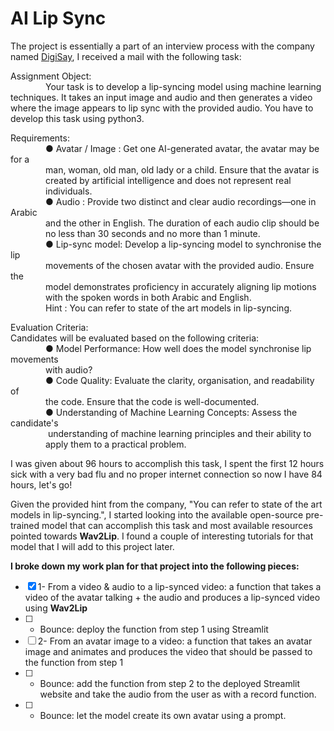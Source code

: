 # AI Lip Sync

The project is essentially a part of an interview process with the company named [DigiSay](https://digisay.breezy.hr/), I received a mail with the following task:

Assignment Object:<br>
          &emsp;&emsp;&emsp;&emsp;Your task is to develop a lip-syncing model using machine learning
          techniques. It takes an input image and audio and then generates a video
          where the image appears to lip sync with the provided audio. You have to
          develop this task using python3.

Requirements:<br>
        &emsp;&emsp;&emsp;&emsp;● Avatar / Image : Get one AI-generated avatar, the avatar may be for a<br>
        &emsp;&emsp;&emsp;&emsp;man, woman, old man, old lady or a child. Ensure that the avatar is<br>
        &emsp;&emsp;&emsp;&emsp;created by artificial intelligence and does not represent real<br>
        &emsp;&emsp;&emsp;&emsp;individuals.<br>
        &emsp;&emsp;&emsp;&emsp;● Audio : Provide two distinct and clear audio recordings—one in Arabic<br>
        &emsp;&emsp;&emsp;&emsp;and the other in English. The duration of each audio clip should be<br>
        &emsp;&emsp;&emsp;&emsp;no less than 30 seconds and no more than 1 minute.<br>
        &emsp;&emsp;&emsp;&emsp;● Lip-sync model: Develop a lip-syncing model to synchronise the lip<br>
        &emsp;&emsp;&emsp;&emsp;movements of the chosen avatar with the provided audio. Ensure the<br>
        &emsp;&emsp;&emsp;&emsp;model demonstrates proficiency in accurately aligning lip motions<br>
        &emsp;&emsp;&emsp;&emsp;with the spoken words in both Arabic and English.<br>
        &emsp;&emsp;&emsp;&emsp;Hint : You can refer to state of the art models in lip-syncing.<br>
        
Evaluation Criteria:<br>
Candidates will be evaluated based on the following criteria:<br>
        &emsp;&emsp;&emsp;&emsp;● Model Performance: How well does the model synchronise lip movements<br>
        &emsp;&emsp;&emsp;&emsp;with audio?<br>
        &emsp;&emsp;&emsp;&emsp;● Code Quality: Evaluate the clarity, organisation, and readability of<br>
        &emsp;&emsp;&emsp;&emsp;the code. Ensure that the code is well-documented.<br>
        &emsp;&emsp;&emsp;&emsp;● Understanding of Machine Learning Concepts: Assess the candidate's<br>
        &emsp;&emsp;&emsp;&emsp; understanding of machine learning principles and their ability to<br>
        &emsp;&emsp;&emsp;&emsp;apply them to a practical problem.<br>
        
I was given about 96 hours to accomplish this task, I spent the first 12 hours sick with a very bad flu and no proper internet connection so now I have 84 hours, let's go!

Given the provided hint from the company, "You can refer to state of the art models in lip-syncing.", I started looking into the available open-source pre-trained model that can accomplish this task and most available resources pointed towards **Wav2Lip**. I found a couple of interesting tutorials for that model that I will add to this project later.

**I broke down my work plan for that project into the following pieces:**<br>
- [x] 1- From a video & audio to a lip-synced video: a function that takes a video of the avatar talking + the audio and produces a lip-synced video using **Wav2Lip**<br>
- [ ] * Bounce: deploy the function from step 1 using Streamlit<br>
- [ ] 2- From an avatar image to a video: a function that takes an avatar image and animates and produces the video that should be passed to the function from step 1<br>
- [ ] * Bounce: add the function from step 2 to the deployed Streamlit website and take the audio from the user as with a record function.<br>
- [ ] * Bounce: let the model create its own avatar using a prompt.<br>
